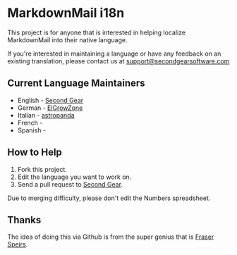 # MarkdownMail i18n #

This project is for anyone that is interested in helping localize MarkdownMail into their native language.  

If you're interested in maintaining a language or have any feedback on an existing translation, please contact us at [support@secondgearsoftware.com](mailto:support@secondgearsoftware.com)

## Current Language Maintainers ##

* English - [Second Gear](http://github.com/secondgear)
* German - [ElGrowZone](http://github.com/elgrowzone)
* Italian - [astropanda](http://github.com/astropanda)
* French - 
* Spanish - 

## How to Help ##

1. Fork this project.
2. Edit the language you want to work on.
3. Send a pull request to [Second Gear](http://github.com/secondgear).

Due to merging difficulty, please don't edit the Numbers spreadsheet.

## Thanks

The idea of doing this via Github is from the super genius that is [Fraser Speirs](http://github.com/fspeirs).